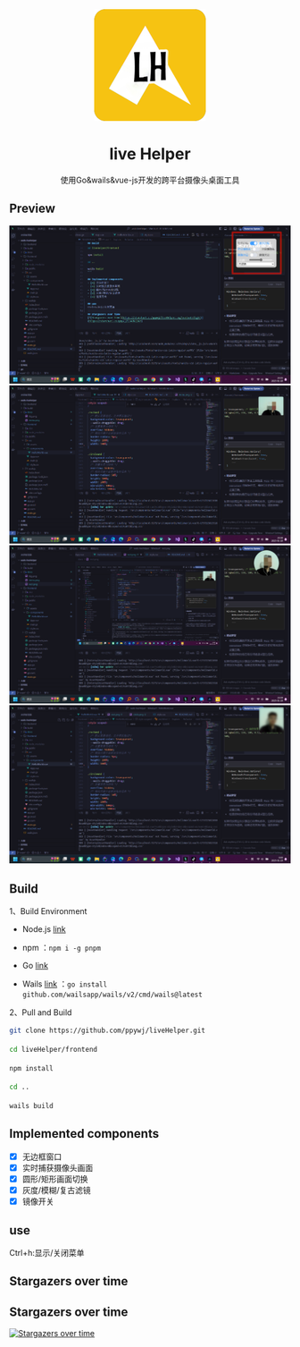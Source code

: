 <div align="center">
  <img src="docs/logo.png" alt="Live Helper" width="200">
  <h1>live Helper</h1>
  <p>使用Go&wails&vue-js开发的跨平台摄像头桌面工具</p>
</div>


## Preview

<div align="center">
  <img src="docs/menu.png">
  <img src="docs/rect.png">
  <img src="docs/circle.png">
  <img src="docs/vague.png">
</div>



## Build

1、Build Environment

- Node.js [link](https://nodejs.org/en)

- npm ：`npm i -g pnpm`

- Go [link](https://go.dev/)

- Wails [link](https://wails.io/) ：`go install github.com/wailsapp/wails/v2/cmd/wails@latest`

2、Pull and Build

```bash
git clone https://github.com/ppywj/liveHelper.git

cd liveHelper/frontend

npm install

cd ..

wails build
```

## Implemented components
- [x] 无边框窗口
- [x] 实时捕获摄像头画面
- [x] 圆形/矩形画面切换
- [x] 灰度/模糊/复古滤镜
- [x] 镜像开关

## use
Ctrl+h:显示/关闭菜单

## Stargazers over time
## Stargazers over time
[![Stargazers over time](https://starchart.cc/ppywj/wails-liveHelper.svg?variant=light)](https://starchart.cc/ppywj/wails-liveHelper)
